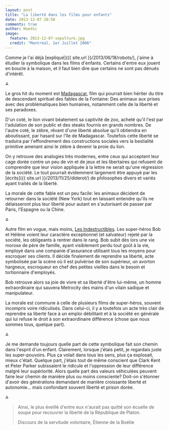 ```yaml
---
layout: post
title: "La liberté dans les films pour enfants"
date: 2013-12-07 20:50
comments: true
author: Hoedic
image:
  feature: 2013-12-07-sepulture.jpg
  credit: "Montréal, 1er Juillet 2006"
---
```



Comme je l'ai déjà [expliqué]({{ site.url }}/2013/06/18/robots/), j'aime à étudier la symbolique dans les films d'enfants. Certains d'entre eux jouent en boucle à la maison, et il faut bien dire que certains ne sont pas dénués d'intérêt.

⁂

Le gros hit du moment est <a href="http://fr.wikipedia.org/wiki/Madagascar_(film)">Madagascar</a>, film qui pourrait bien hériter du titre de descendant spirituel des fables de la Fontaine: Des animaux aux prises avec des problématiques bien humaines, notamment celle de la liberté et ses paradoxes.

D'un coté, le lion vivant béatement sa captivité de zoo, acheté qu'il l'est par l'adulation de son public et des steaks fournis en grands nombres. De l'autre coté, le zèbre, rêvant d'une liberté absolue qu'il obtiendra en aboutissant, par hasard sur l'île de Madagascar. Toutefois cette liberté se traduira par l'effondrement des constructions sociales vers la bestialité primitive amenant ainsi le zèbre à devenir la proie du lion.

On y retrouve des analogies très modernes, entre ceux qui acceptent leur cage dorée contre un peu de vin et de jeux et les libertaires qui refusent de comprendre que leur vision appliquée à la lettre ne serait qu'une régression de la société. Le tout pourrait évidemment largement être appuyé par les [écrits]({{ site.url }}/2013/11/25/diderot/) de philosophes divers et variés ayant traités de la liberté.

La morale de cette fable est un peu facile: les animaux décident de retourner dans la société (New York) tout en laissant entendre qu'ils ne délaisseront plus leur liberté pour autant en s'autorisant de passer par Paris, l'Espagne ou la Chine.

⁂

Autre film en vogue, mais moins, [Les Indestructibles](http://fr.wikipedia.org/wiki/Les_Indestructibles). Les super-héros Bob et Hélène voient leur caractère exceptionnel (et salvateur) rejeté par la société, les obligeants à rentrer dans le rang. Bob subit dès lors une vie morose de père de famille, ayant visiblement perdu tout goût à la vie, employé dans une companie d'assurance utilisant tous les moyens pour escroquer ses clients. Il décide finalement de reprendre sa liberté, acte symbolisée par la scène où il est pulvérise de son supérieur, un avorton hargneux, escroqueur en chef des petites vieilles dans le besoin et tortionnaire d'employés.

Bob retrouve alors sa joie de vivre et sa liberté d'être lui-même, un homme extraordinaire qui sauvera Metrocity des mains d'un vilain sadique et manipulateur.

La morale est commune à celle de plusieurs films de super-héros, souvent incompris voire ridiculisés. Dans celui-ci, il y a toutefois un acte très clair de reprendre sa liberté face à un emploi débilitant et à la société en générale qui lui refuse le droit à son extraordinaire différence (chose que nous sommes tous, quelque part).

⁂

Je me demande toujours quelle part de cette symbolique fait son chemin dans l'esprit d'un enfant. Clairement, lorsque j'étais petit, je regardais juste les super-pouvoirs. Plus ça volait dans tous les sens, plus ça explosait, mieux c'était. Quelque part, j'étais tout de même conscient que Clark Kent et Peter Parker subissaient le ridicule et l'oppression de leur différence malgré leur supériorité. Alors quelle part des valeurs véhiculées peuvent faire leur chemin de manière plus ou moins consciente? Doit-on s'étonner d'avoir des générations demandant de manière croissante liberté et autonomie... mais confondant souvent liberté et prison dorée.

⁂

 > Ainsi, le plus éveillé d'entre eux n'aurait pas quitté son écuelle de soupe pour recouvrer la liberté de la République de Platon.
 > <div class="attrib">Discours de la servitude volontaire, Étienne de la Boétie</div>
 